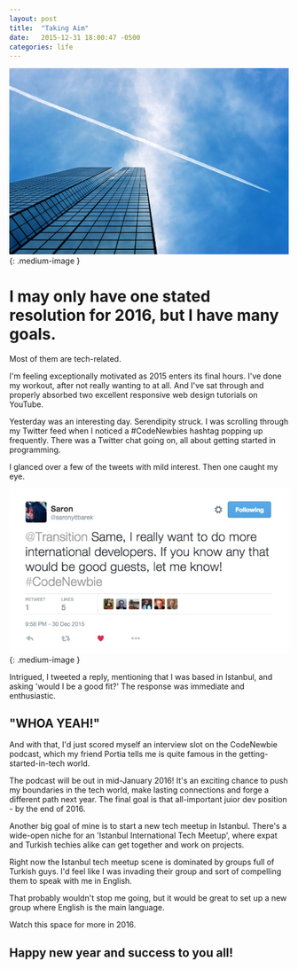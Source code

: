 ```yaml
---
layout: post
title:  "Taking Aim"
date:   2015-12-31 18:00:47 -0500
categories: life 
---
```


![Sky](/images/sky.jpg){: .medium-image }

# I may only have one stated resolution for 2016, but I have many goals. 

Most of them are tech-related. 

I'm feeling exceptionally motivated as 2015 enters its final hours. I've done my workout, after not really wanting to at all. And I've sat through and properly absorbed two excellent responsive web design tutorials on YouTube. 

Yesterday was an interesting day. Serendipity struck. I was scrolling through my Twitter feed when I noticed a #CodeNewbies hashtag popping up frequently. There was a Twitter chat going on, all about getting started in programming. 

I glanced over a few of the tweets with mild interest. Then one caught my eye.

![Tweet](/images/tweet.jpg){: .medium-image }

Intrigued, I tweeted a reply, mentioning that I was based in Istanbul, and asking 'would I be a good fit?' The response was immediate and enthusiastic. 

## "WHOA YEAH!"

And with that, I'd just scored myself an interview slot on the CodeNewbie podcast, which my friend Portia tells me is quite famous in the getting-started-in-tech world. 

The podcast will be out in mid-January 2016! It's an exciting chance to push my boundaries in the tech world, make lasting connections and forge a different path next year. The final goal is that all-important juior dev position - by the end of 2016. 

Another big goal of mine is to start a new tech meetup in Istanbul. There's a wide-open niche for an 'Istanbul International Tech Meetup', where expat and Turkish techies alike can get together and work on projects. 

Right now the Istanbul tech meetup scene is dominated by groups full of Turkish guys. I'd feel like I was invading their group and sort of compelling them to speak with me in English. 

That probably wouldn't stop me going, but it would be great to set up a new group where English is the main language.

Watch this space for more in 2016. 

## Happy new year and success to you all!


